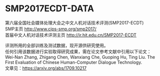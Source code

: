 # SMP2017ECDT-DATA
第六届全国社会媒体处理大会之中文人机对话技术评测(SMP2017-ECDT)  
SMP主页 http://www.cips-smp.org/smp2017/  
首届中文人机对话技术评测主页 http://ir.hit.edu.cn/SMP2017-ECDT  
   
评测所用的全部训练及测试数据，现开源供研究使用。    
任何引用该数据进行实验取得研究成果，需在论文参考文献中引用以下论文：     
Wei-Nan Zhang, Zhigang Chen, Wanxiang Che, Guoping Hu, Ting Liu. The First Evaluation of Chinese Human-Computer Dialogue Technology.     
文章见：https://arxiv.org/abs/1709.10217 
